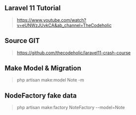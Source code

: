 ## Laravel 11 Tutorial

> https://www.youtube.com/watch?v=eUNWzJUvkCA&ab_channel=TheCodeholic

## Source GIT

> https://github.com/thecodeholic/laravel11-crash-course

## Make Model & Migration

> php artisan make:model Note -m

## NodeFactory fake data

> php artisan make:factory NoteFactory --model=Note
